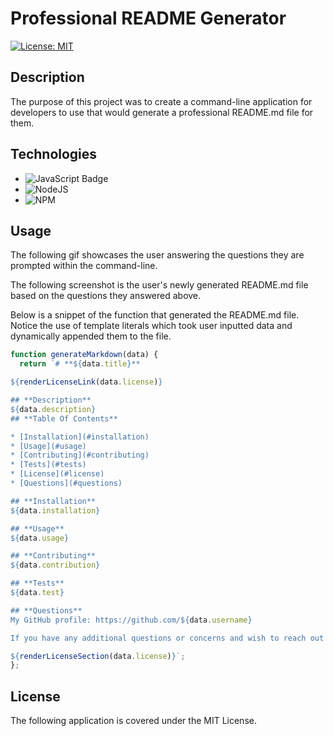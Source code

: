 # **Professional README Generator**

[![License: MIT](https://img.shields.io/badge/License-MIT-yellow.svg)](https://opensource.org/licenses/MIT)

## **Description**
The purpose of this project was to create a command-line application for developers to use that would generate a professional README.md file for them.

## **Technologies**

* ![JavaScript Badge](https://img.shields.io/badge/Language-JavaScript-orange)
* ![NodeJS](https://img.shields.io/badge/node.js-6DA55F?style=for-the-badge&logo=node.js&logoColor=white)
* ![NPM](https://img.shields.io/badge/NPM-%23000000.svg?style=for-the-badge&logo=npm&logoColor=white)

## **Usage**
The following gif showcases the user answering the questions they are prompted within the command-line.



The following screenshot is the user's newly generated README.md file based on the questions they answered above.



Below is a snippet of the function that generated the README.md file. Notice the use of template literals which took user inputted data and dynamically appended them to the file.

```javascript
function generateMarkdown(data) {
  return `# **${data.title}**

${renderLicenseLink(data.license)}

## **Description**
${data.description}
## **Table Of Contents**

* [Installation](#installation)
* [Usage](#usage)
* [Contributing](#contributing)
* [Tests](#tests)
* [License](#license)
* [Questions](#questions)

## **Installation**
${data.installation}

## **Usage**
${data.usage}

## **Contributing**
${data.contribution}

## **Tests**
${data.test}

## **Questions**
My GitHub profile: https://github.com/${data.username}

If you have any additional questions or concerns and wish to reach out to me, please email me at ${data.email} with the name of this GitHub repo, and your question.

${renderLicenseSection(data.license)}`;
};
```

## **License**
The following application is covered under the MIT License.
